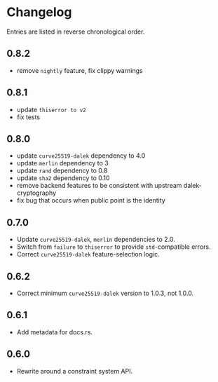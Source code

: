 # Changelog

Entries are listed in reverse chronological order.

## 0.8.2
* remove `nightly` feature, fix clippy warnings

## 0.8.1
* update `thiserror to v2`
* fix tests

## 0.8.0
* update `curve25519-dalek` dependency to 4.0
* update `merlin` dependency to 3
* update `rand` dependency to 0.8
* update `sha2` dependency to 0.10
* remove backend features to be consistent with upstream dalek-cryptography
* fix bug that occurs when public point is the identity 

## 0.7.0

* Update `curve25519-dalek`, `merlin` dependencies to 2.0.
* Switch from `failure` to `thiserror` to provide `std`-compatible errors.
* Correct `curve25519-dalek` feature-selection logic.

## 0.6.2

* Correct minimum `curve25519-dalek` version to 1.0.3, not 1.0.0.

## 0.6.1

* Add metadata for docs.rs.

## 0.6.0

* Rewrite around a constraint system API.

